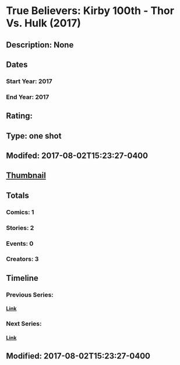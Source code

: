 # True Believers: Kirby 100th - Thor Vs. Hulk (2017)
## Description: None
## Dates
### Start Year: 2017
### End Year: 2017
## Rating: 
## Type: one shot
## Modifed: 2017-08-02T15:23:27-0400
## [Thumbnail](http://i.annihil.us/u/prod/marvel/i/mg/b/40/image_not_available.jpg)
## Totals
### Comics: 1
### Stories: 2
### Events: 0
### Creators: 3
## Timeline
### Previous Series: 
#### [Link]()
### Next Series: 
#### [Link]()
## Modified: 2017-08-02T15:23:27-0400